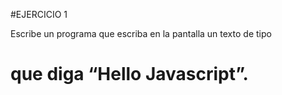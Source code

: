 
#EJERCICIO 1

Escribe un programa que escriba en la pantalla un texto de tipo <h1> que diga “Hello Javascript”.

